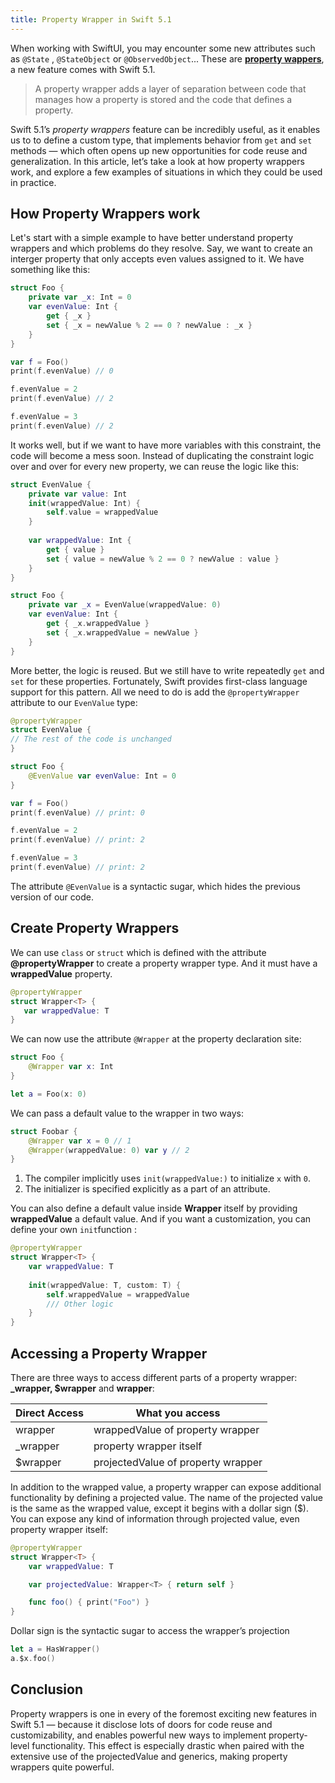 ```yaml
---
title: Property Wrapper in Swift 5.1
---
```

When working with SwiftUI, you may encounter some new attributes such as `@State` , `@StateObject` or `@ObservedObject`... These are **[property wappers](https://docs.swift.org/swift-book/LanguageGuide/Properties.html#ID617)**, a new feature comes with Swift 5.1. 

>A property wrapper adds a layer of separation between code that manages how a property is stored and the code that defines a property. 

Swift 5.1’s *property wrappers* feature can be incredibly useful, as it enables us to to define a custom type, that implements behavior from `get` and `set` methods — which often opens up new opportunities for code reuse and generalization. In this article, let’s take a look at how property wrappers work, and explore a few examples of situations in which they could be used in practice.

## How Property Wrappers work

Let's start with a simple example to have better understand property wrappers and which problems do they resolve. Say, we want to create an interger property that only accepts even values assigned to it. We have something like this:

```swift
struct Foo {
    private var _x: Int = 0
    var evenValue: Int {
        get { _x }
        set { _x = newValue % 2 == 0 ? newValue : _x }
    }
}

var f = Foo()
print(f.evenValue) // 0

f.evenValue = 2
print(f.evenValue) // 2

f.evenValue = 3
print(f.evenValue) // 2
```

It works well, but if we want to have more variables with this constraint, the code will become a mess soon. Instead of duplicating the constraint logic over and over for every new property, we can reuse the logic like this:

```swift
struct EvenValue {
    private var value: Int
    init(wrappedValue: Int) {
        self.value = wrappedValue
    }
    
    var wrappedValue: Int {
        get { value }
        set { value = newValue % 2 == 0 ? newValue : value }
    }
}

struct Foo {
    private var _x = EvenValue(wrappedValue: 0)
    var evenValue: Int {
        get { _x.wrappedValue }
        set { _x.wrappedValue = newValue }
    }
}
```

More better, the logic is reused. But we still have to write repeatedly `get` and `set` for these properties. Fortunately, Swift provides first-class language support for this pattern. All we need to do is add the `@propertyWrapper` attribute to our `EvenValue` type:

```swift
@propertyWrapper
struct EvenValue {
// The rest of the code is unchanged
}

struct Foo {
    @EvenValue var evenValue: Int = 0
}

var f = Foo()
print(f.evenValue) // print: 0

f.evenValue = 2
print(f.evenValue) // print: 2

f.evenValue = 3
print(f.evenValue) // print: 2
```

The attribute `@EvenValue` is a syntactic sugar, which hides the previous version of our code.

## Create Property Wrappers

We can use `class` or `struct` which is defined with the attribute **@propertyWrapper** to create a property wrapper type. And it must have a **wrappedValue** property.

```swift
@propertyWrapper
struct Wrapper<T> {
   var wrappedValue: T
}
```

We can now use the attribute `@Wrapper` at the property declaration site:

```swift
struct Foo {
    @Wrapper var x: Int
}

let a = Foo(x: 0)
```

We can pass a default value to the wrapper in two ways:

```swift
struct Foobar {
    @Wrapper var x = 0 // 1
    @Wrapper(wrappedValue: 0) var y // 2
}
```

1. The compiler implicitly uses `init(wrappedValue:)` to initialize `x` with `0`.
2. The initializer is specified explicitly as a part of an attribute.

You can also define a default value inside **Wrapper** itself by providing **wrappedValue** a default value. And if you want a customization, you can define your own `init`function :

```swift
@propertyWrapper
struct Wrapper<T> {
    var wrappedValue: T
    
    init(wrappedValue: T, custom: T) {
        self.wrappedValue = wrappedValue
        /// Other logic
    }
}
```

## Accessing a Property Wrapper

There are three ways to access different parts of a property wrapper: **_wrapper, $wrapper** and **wrapper**:

| Direct Access | What you access |
|-|-|
| wrapper | wrappedValue of property wrapper |
| _wrapper | property wrapper itself |
| $wrapper | projectedValue of property wrapper |

In addition to the wrapped value, a property wrapper can expose additional functionality by defining a projected value. The name of the projected value is the same as the wrapped value, except it begins with a dollar sign ($). You can expose any kind of information through projected value, even property wrapper itself:

```swift
@propertyWrapper
struct Wrapper<T> {
    var wrappedValue: T

    var projectedValue: Wrapper<T> { return self }

    func foo() { print("Foo") }
}
```

Dollar sign is the syntactic sugar to access the wrapper’s projection

```swift
let a = HasWrapper()
a.$x.foo()
```

## Conclusion

Property wrappers is one in every of the foremost exciting new features in Swift 5.1 — because it disclose lots of doors for code reuse and customizability, and enables powerful new ways to implement property-level functionality. This effect is especially drastic when paired with the extensive use of the projectedValue and generics, making property wrappers quite powerful.